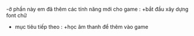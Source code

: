 -ở phần này em đã thêm các tính năng mới cho game :
+bắt đầu xây dựng font chữ

- mục tiêu tiếp theo :
+học âm thanh để thêm vào game
